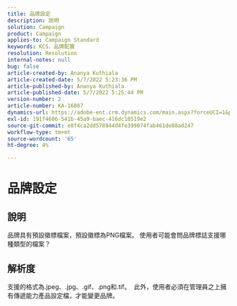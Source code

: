 ```yaml
---
title: 品牌設定
description: 說明
solution: Campaign
product: Campaign
applies-to: Campaign Standard
keywords: KCS，品牌配置
resolution: Resolution
internal-notes: null
bug: false
article-created-by: Ananya Kuthiala
article-created-date: 5/7/2022 5:23:36 PM
article-published-by: Ananya Kuthiala
article-published-date: 5/7/2022 5:25:44 PM
version-number: 2
article-number: KA-16087
dynamics-url: https://adobe-ent.crm.dynamics.com/main.aspx?forceUCI=1&pagetype=entityrecord&etn=knowledgearticle&id=eb93d768-2ace-ec11-a7b5-0022480a8e40
exl-id: 191f4606-541b-45a9-baec-416dc10519e2
source-git-commit: e8f4ca2dd578944d4fe399074fab461de88ad247
workflow-type: tm+mt
source-wordcount: '65'
ht-degree: 4%

---
```


# 品牌設定

## 說明


品牌具有預設徽標檔案，預設徽標為PNG檔案。 使用者可能會問品牌標誌支援哪種類型的檔案？


## 解析度


支援的格式為.jpeg、.jpg、.gif、.png和.tif。  此外，使用者必須在管理員之上擁有傳遞能力產品設定檔，才能變更品牌。
